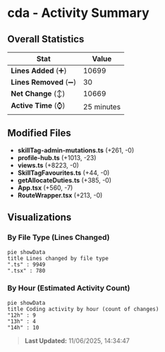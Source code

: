 # cda - Activity Summary 

## Overall Statistics

| Stat                   | Value                                                             |
| ---------------------- | ----------------------------------------------------------------- |
| **Lines Added** (➕)   | 10699                                          |
| **Lines Removed** (➖) | 30                                        |
| **Net Change** (↕)    | 10669                |
| **Active Time** (⌚)   | 25 minutes |


## Modified Files
- **skillTag-admin-mutations.ts** (+261, -0)
- **profile-hub.ts** (+1013, -23)
- **views.ts** (+8223, -0)
- **SkillTagFavourites.ts** (+44, -0)
- **getAllocateDuties.ts** (+385, -0)
- **App.tsx** (+560, -7)
- **RouteWrapper.tsx** (+213, -0)

## Visualizations

### By File Type (Lines Changed)

```mermaid
pie showData
title Lines changed by file type
".ts" : 9949
".tsx" : 780
```

### By Hour (Estimated Activity Count)

```mermaid
pie showData
title Coding activity by hour (count of changes)
"12h" : 9
"13h" : 4
"14h" : 10
```


> **Last Updated:** 11/06/2025, 14:34:47